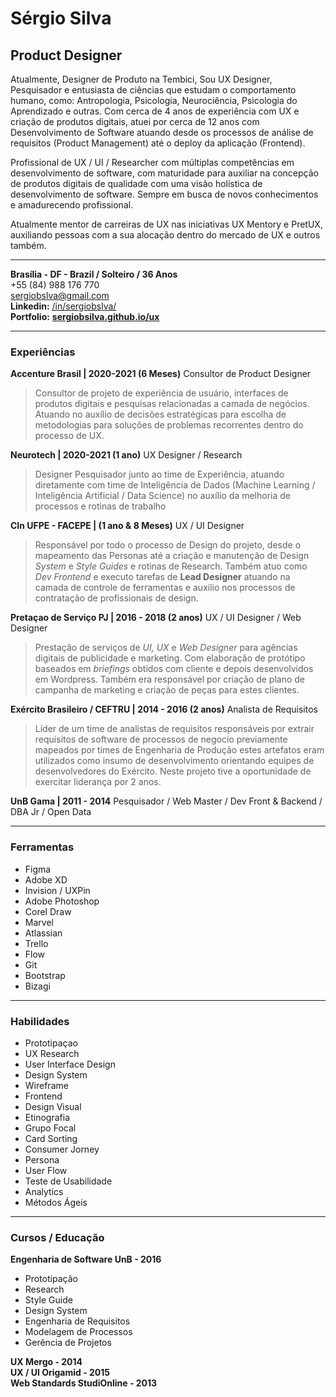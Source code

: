 # Sérgio Silva

## Product Designer
Atualmente, Designer de Produto na Tembici, Sou UX Designer, Pesquisador e entusiasta de ciências que estudam o comportamento humano, como: Antropologia, Psicologia, Neurociência, Psicologia do Aprendizado e outras. Com cerca de 4 anos de experiência com UX e criação de produtos digitais, atuei por cerca de 12 anos com Desenvolvimento de Software atuando desde os processos de análise de requisitos (Product Management) até o deploy da aplicação (Frontend).

Profissional de UX / UI / Researcher com múltiplas competências em desenvolvimento de software, com maturidade para auxiliar na concepção de produtos digitais de qualidade com uma visão holística de desenvolvimento de software. Sempre em busca de novos conhecimentos e amadurecendo profissional.

Atualmente mentor de carreiras de UX nas iniciativas UX Mentory e PretUX, auxiliando pessoas com a sua alocação dentro do mercado de UX e outros também.

---

**Brasília - DF - Brazil / Solteiro / 36 Anos**<br>
+55 (84) 988 176 770 <br>
sergiobslva@gmail.com <br>
**Linkedin:** [/in/sergiobslva/](https://www.linkedin.com/in/sergiobslva/) <br>
**Portfolio:** **[sergiobsilva.github.io/ux](https://sergiobsilva.github.io/ux)**

---

### Experiências
**Accenture Brasil | 2020-2021 (6 Meses)**
Consultor de Product Designer

> Consultor de projeto de experiência de usuário, interfaces de produtos digitais e pesquisas relacionadas a camada de negócios. Atuando no auxílio de decisões estratégicas para escolha de metodologias para soluções de problemas recorrentes dentro do processo de UX.

**Neurotech | 2020-2021 (1 ano)**
UX Designer / Research

> Designer Pesquisador junto ao time de Experiência, atuando diretamente com time de Inteligência de Dados (Machine Learning / Inteligência Artificial / Data Science) no auxílio da melhoria de processos e rotinas de trabalho

**CIn UFPE - FACEPE | (1 ano & 8 Meses)**
UX / UI Designer

> Responsável por todo o processo de Design do projeto, desde o mapeamento das Personas até a criação e manutenção de Design *System* e *Style Guides* e rotinas de Research. Também atuo como *Dev Frontend* e executo tarefas de **Lead Designer** atuando na camada de controle de ferramentas e auxilio nos processos de contratação de profissionais de design.


**Pretaçao de Serviço PJ | 2016 - 2018 (2 anos)**
UX / UI Designer / Web Designer

> Prestação de serviços de *UI, UX* e *Web Designer* para agências digitais de publicidade e marketing. Com elaboração de protótipo baseados em *briefings* obtidos com cliente e depois desenvolvidos em Wordpress. Também era responsável por criação de plano de campanha de marketing e criação de peças para estes clientes.

**Exército Brasileiro / CEFTRU | 2014 - 2016 (2 anos)**
Analista de Requisitos

> Líder de um time de analistas de requisitos responsáveis por extrair requisitos de software de processos de negocio previamente mapeados por times de Engenharia de Produção estes artefatos eram utilizados como insumo de desenvolvimento orientando equipes de desenvolvedores do Exército. Neste projeto tive a oportunidade de exercitar liderança por 2 anos.


**UnB Gama | 2011 - 2014**
Pesquisador / Web Master / Dev Front &
Backend / DBA Jr / Open Data

---
### Ferramentas

* Figma
* Adobe XD
* Invision / UXPin
* Adobe Photoshop
* Corel Draw
* Marvel
* Atlassian
* Trello
* Flow
* Git
* Bootstrap
* Bizagi

---
### Habilidades
* Prototipaçao
* UX Research
* User Interface Design
* Design System
* Wireframe
* Frontend
* Design Visual
* Etinografia
* Grupo Focal
* Card Sorting
* Consumer Jorney
* Persona
* User Flow
* Teste de Usabilidade
* Analytics
* Métodos Ágeis

---
### Cursos / Educação
**Engenharia de Software UnB - 2016**
* Prototipação
* Research
* Style Guide
* Design System
* Engenharia de Requisitos
* Modelagem de Processos
* Gerência de Projetos

**UX Mergo - 2014** <br>
**UX / UI Origamid - 2015** <br>
**Web Standards StudiOnline - 2013**
